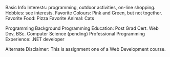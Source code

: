Basic Info
Interests: programming, outdoor activities, on-line shopping.
Hobbies: see interests.
Favorite Colours: Pink and Green, but not together.
Favorite Food: Pizza
Favorite Animal: Cats

Programming Background
Programming Education: Post Grad Cert. Web Dev, BSc. Computer Science (pending)
Professional Programming Experience: .NET developer

Alternate Disclaimer: This is assignment one of a Web Development course.